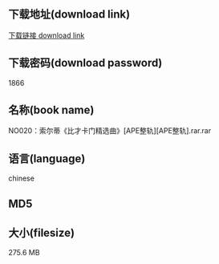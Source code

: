 ## 下载地址(download link)
[下载链接 download link](https://voluble-croquembouche-d321dc.netlify.app/?s=NO020%EF%BC%9A%E7%B4%A2%E5%B0%94%E8%92%82%E3%80%8A%E6%AF%94%E6%89%8D%E5%8D%A1%E9%97%A8%E7%B2%BE%E9%80%89%E6%9B%B2%E3%80%8B%5BAPE%E6%95%B4%E8%BD%A8%5D%5BAPE%E6%95%B4%E8%BD%A8%5D.rar)

## 下载密码(download password)
1866

## 名称(book name)
NO020：索尔蒂《比才卡门精选曲》[APE整轨][APE整轨].rar.rar

## 语言(language)
chinese

## MD5


## 大小(filesize)
275.6 MB
